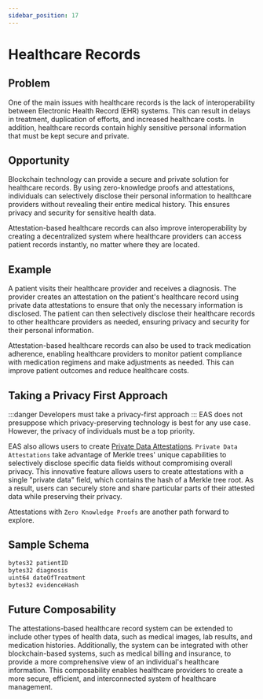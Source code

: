 ```yaml
---
sidebar_position: 17
---
```

# Healthcare Records

## Problem
One of the main issues with healthcare records is the lack of interoperability between Electronic Health Record (EHR) systems. This can result in delays in treatment, duplication of efforts, and increased healthcare costs. In addition, healthcare records contain highly sensitive personal information that must be kept secure and private.

## Opportunity
Blockchain technology can provide a secure and private solution for healthcare records. By using zero-knowledge proofs and attestations, individuals can selectively disclose their personal information to healthcare providers without revealing their entire medical history. This ensures privacy and security for sensitive health data.

Attestation-based healthcare records can also improve interoperability by creating a decentralized system where healthcare providers can access patient records instantly, no matter where they are located.

## Example
A patient visits their healthcare provider and receives a diagnosis. The provider creates an attestation on the patient's healthcare record using private data attestations to ensure that only the necessary information is disclosed. The patient can then selectively disclose their healthcare records to other healthcare providers as needed, ensuring privacy and security for their personal information.

Attestation-based healthcare records can also be used to track medication adherence, enabling healthcare providers to monitor patient compliance with medication regimens and make adjustments as needed. This can improve patient outcomes and reduce healthcare costs.

## Taking a Privacy First Approach
:::danger Developers must take a privacy-first approach
:::
EAS does not presuppose which privacy-preserving technology is best for any use case. However, the privacy of individuals must be a top priority. 

EAS also allows users to create [Private Data Attestations](/docs/tutorials/private-data-attestations). `Private Data Attestations` take advantage of Merkle trees' unique capabilities to selectively disclose specific data fields without compromising overall privacy. This innovative feature allows users to create attestations with a single "private data" field, which contains the hash of a Merkle tree root. As a result, users can securely store and share particular parts of their attested data while preserving their privacy.

Attestations with `Zero Knowledge Proofs` are another path forward to explore. 


## Sample Schema

```jsx
bytes32 patientID
bytes32 diagnosis
uint64 dateOfTreatment
bytes32 evidenceHash
```

## Future Composability
The attestations-based healthcare record system can be extended to include other types of health data, such as medical images, lab results, and medication histories. Additionally, the system can be integrated with other blockchain-based systems, such as medical billing and insurance, to provide a more comprehensive view of an individual's healthcare information. This composability enables healthcare providers to create a more secure, efficient, and interconnected system of healthcare management.
